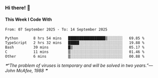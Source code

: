 ### Hi there! 👋

#### This Week I Code With
<!--START_SECTION:waka-->

```txt
From: 07 September 2025 - To: 14 September 2025

Python       8 hrs 54 mins   █████████████████▒░░░░░░░   69.85 %
TypeScript   2 hrs 32 mins   █████░░░░░░░░░░░░░░░░░░░░   19.88 %
Bash         39 mins         █▒░░░░░░░░░░░░░░░░░░░░░░░   05.17 %
C            11 mins         ▒░░░░░░░░░░░░░░░░░░░░░░░░   01.46 %
Other        6 mins          ▒░░░░░░░░░░░░░░░░░░░░░░░░   00.88 %
```

<!--END_SECTION:waka-->

<!--STARTS_HERE_QUOTE_README-->
<i>❝“The problem of viruses is temporary and will be solved in two years.”— John McAfee, 1988  ❞</i>
<!--ENDS_HERE_QUOTE_README-->
